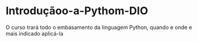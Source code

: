 # Introduçãoo-a-Pythom-DIO

O curso trará todo o embasamento da linguagem Python, quando e onde e mais indicado aplicá-la
